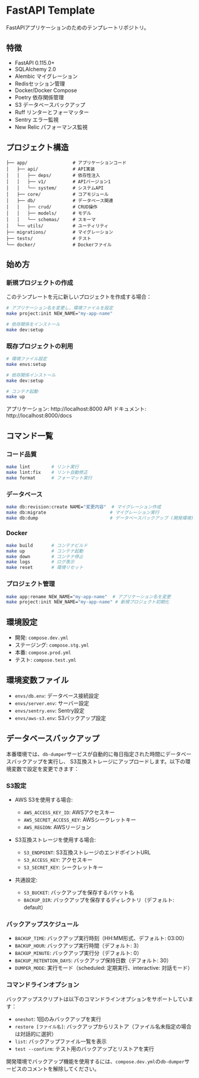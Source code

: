 # FastAPI Template

FastAPIアプリケーションのためのテンプレートリポジトリ。

## 特徴

- FastAPI 0.115.0+
- SQLAlchemy 2.0
- Alembic マイグレーション
- Redisセッション管理
- Docker/Docker Compose
- Poetry 依存関係管理
- S3 データベースバックアップ
- Ruff リンターとフォーマッター
- Sentry エラー監視
- New Relic パフォーマンス監視

## プロジェクト構造

```
├── app/                 # アプリケーションコード
│   ├── api/             # API実装
│   │   ├── deps/        # 依存性注入
│   │   ├── v1/          # APIバージョン1
│   │   └── system/      # システムAPI
│   ├── core/            # コアモジュール
│   ├── db/              # データベース関連
│   │   ├── crud/        # CRUD操作
│   │   ├── models/      # モデル
│   │   └── schemas/     # スキーマ
│   └── utils/           # ユーティリティ
├── migrations/          # マイグレーション
├── tests/               # テスト
└── docker/              # Dockerファイル
```

## 始め方

### 新規プロジェクトの作成

このテンプレートを元に新しいプロジェクトを作成する場合：

```bash
# アプリケーション名を変更し、環境ファイルを設定
make project:init NEW_NAME="my-app-name"

# 依存関係をインストール
make dev:setup
```

### 既存プロジェクトの利用

```bash
# 環境ファイル設定
make envs:setup

# 依存関係インストール
make dev:setup

# コンテナ起動
make up
```

アプリケーション: http://localhost:8000
API ドキュメント: http://localhost:8000/docs

## コマンド一覧

### コード品質
```bash
make lint        # リント実行
make lint:fix    # リント自動修正
make format      # フォーマット実行
```

### データベース
```bash
make db:revision:create NAME="変更内容"  # マイグレーション作成
make db:migrate                        # マイグレーション実行
make db:dump                           # データベースバックアップ (開発環境)
```

### Docker
```bash
make build       # コンテナビルド
make up          # コンテナ起動
make down        # コンテナ停止
make logs        # ログ表示
make reset       # 環境リセット
```

### プロジェクト管理
```bash
make app:rename NEW_NAME="my-app-name"  # アプリケーション名を変更
make project:init NEW_NAME="my-app-name" # 新規プロジェクト初期化
```

## 環境設定
- 開発: `compose.dev.yml`
- ステージング: `compose.stg.yml`
- 本番: `compose.prod.yml`
- テスト: `compose.test.yml`

## 環境変数ファイル
- `envs/db.env`: データベース接続設定
- `envs/server.env`: サーバー設定
- `envs/sentry.env`: Sentry設定
- `envs/aws-s3.env`: S3バックアップ設定

## データベースバックアップ
本番環境では、`db-dumper`サービスが自動的に毎日指定された時間にデータベースバックアップを実行し、
S3互換ストレージにアップロードします。以下の環境変数で設定を変更できます：

### S3設定
- AWS S3を使用する場合:
  - `AWS_ACCESS_KEY_ID`: AWSアクセスキー
  - `AWS_SECRET_ACCESS_KEY`: AWSシークレットキー
  - `AWS_REGION`: AWSリージョン

- S3互換ストレージを使用する場合:
  - `S3_ENDPOINT`: S3互換ストレージのエンドポイントURL
  - `S3_ACCESS_KEY`: アクセスキー
  - `S3_SECRET_KEY`: シークレットキー

- 共通設定:
  - `S3_BUCKET`: バックアップを保存するバケット名
  - `BACKUP_DIR`: バックアップを保存するディレクトリ（デフォルト: default）

### バックアップスケジュール
- `BACKUP_TIME`: バックアップ実行時刻（HH:MM形式、デフォルト: 03:00）
- `BACKUP_HOUR`: バックアップ実行時間（デフォルト: 3）
- `BACKUP_MINUTE`: バックアップ実行分（デフォルト: 0）
- `BACKUP_RETENTION_DAYS`: バックアップ保持日数（デフォルト: 30）
- `DUMPER_MODE`: 実行モード（scheduled: 定期実行、interactive: 対話モード）

### コマンドラインオプション
バックアップスクリプトは以下のコマンドラインオプションをサポートしています：
- `oneshot`: 1回のみバックアップを実行
- `restore [ファイル名]`: バックアップからリストア（ファイル名未指定の場合は対話的に選択）
- `list`: バックアップファイル一覧を表示
- `test --confirm`: テスト用のバックアップとリストアを実行

開発環境でバックアップ機能を使用するには、`compose.dev.yml`の`db-dumper`サービスのコメントを解除してください。
